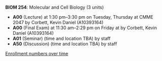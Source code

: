 **BIOM 254**: Molecular and Cell Biology (3 units)

- **A00** (Lecture) at 1:30 pm–3:30 pm on Tuesday, Thursday at CMME 2047 by Corbett, Kevin Daniel (A10393164)
- **A00** (Final Exam) at 11:30 am–2:29 pm on Friday at   by Corbett, Kevin Daniel (A10393164)
- **A01** (Seminar) (time and location TBA) by staff
- **A50** (Discussion) (time and location TBA) by staff

[Enrollment numbers over time](./BIOM254.tsv)
